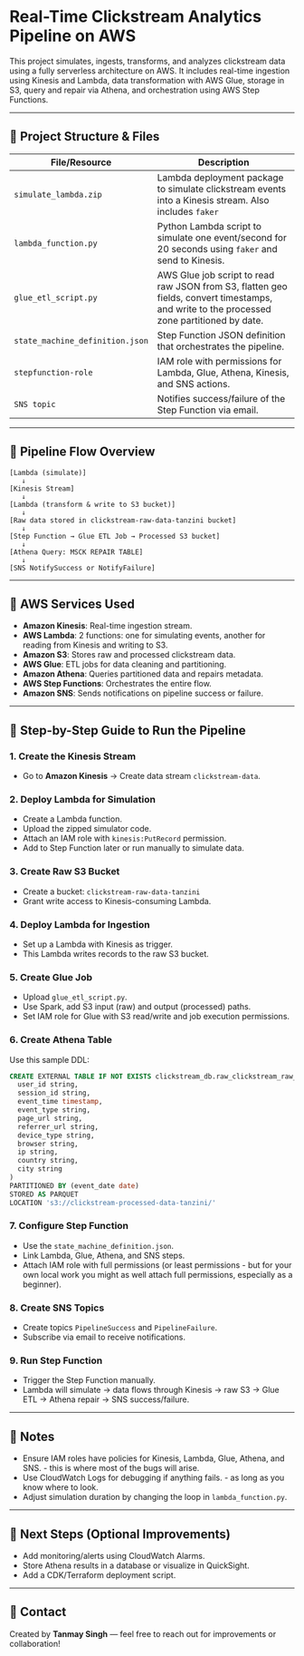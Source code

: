 # Real-Time Clickstream Analytics Pipeline on AWS

This project simulates, ingests, transforms, and analyzes clickstream data using a fully serverless architecture on AWS. It includes real-time ingestion using Kinesis and Lambda, data transformation with AWS Glue, storage in S3, query and repair via Athena, and orchestration using AWS Step Functions.

---

## 📁 Project Structure & Files

| File/Resource | Description |
|---------------|-------------|
| `simulate_lambda.zip` | Lambda deployment package to simulate clickstream events into a Kinesis stream. Also includes `faker`|
| `lambda_function.py` | Python Lambda script to simulate one event/second for 20 seconds using `faker` and send to Kinesis. |
| `glue_etl_script.py` | AWS Glue job script to read raw JSON from S3, flatten geo fields, convert timestamps, and write to the processed zone partitioned by date. |
| `state_machine_definition.json` | Step Function JSON definition that orchestrates the pipeline. |
| `stepfunction-role` | IAM role with permissions for Lambda, Glue, Athena, Kinesis, and SNS actions. |
| `SNS topic` | Notifies success/failure of the Step Function via email. |

---

## 🧪 Pipeline Flow Overview

```
[Lambda (simulate)]
   ↓
[Kinesis Stream]
   ↓
[Lambda (transform & write to S3 bucket)]
   ↓
[Raw data stored in clickstream-raw-data-tanzini bucket]
   ↓
[Step Function → Glue ETL Job → Processed S3 bucket]
   ↓
[Athena Query: MSCK REPAIR TABLE]
   ↓
[SNS NotifySuccess or NotifyFailure]
```

---

## 🧰 AWS Services Used

- **Amazon Kinesis**: Real-time ingestion stream.
- **AWS Lambda**: 2 functions: one for simulating events, another for reading from Kinesis and writing to S3.
- **Amazon S3**: Stores raw and processed clickstream data.
- **AWS Glue**: ETL jobs for data cleaning and partitioning.
- **Amazon Athena**: Queries partitioned data and repairs metadata.
- **AWS Step Functions**: Orchestrates the entire flow.
- **Amazon SNS**: Sends notifications on pipeline success or failure.

---

## 🚀 Step-by-Step Guide to Run the Pipeline

### 1. **Create the Kinesis Stream**
- Go to **Amazon Kinesis** → Create data stream `clickstream-data`.

### 2. **Deploy Lambda for Simulation**
- Create a Lambda function.
- Upload the zipped simulator code.
- Attach an IAM role with `kinesis:PutRecord` permission.
- Add to Step Function later or run manually to simulate data.

### 3. **Create Raw S3 Bucket**
- Create a bucket: `clickstream-raw-data-tanzini`
- Grant write access to Kinesis-consuming Lambda.

### 4. **Deploy Lambda for Ingestion**
- Set up a Lambda with Kinesis as trigger.
- This Lambda writes records to the raw S3 bucket.

### 5. **Create Glue Job**
- Upload `glue_etl_script.py`.
- Use Spark, add S3 input (raw) and output (processed) paths.
- Set IAM role for Glue with S3 read/write and job execution permissions.

### 6. **Create Athena Table**
Use this sample DDL:
```sql
CREATE EXTERNAL TABLE IF NOT EXISTS clickstream_db.raw_clickstream_raw_data_tanzini (
  user_id string,
  session_id string,
  event_time timestamp,
  event_type string,
  page_url string,
  referrer_url string,
  device_type string,
  browser string,
  ip string,
  country string,
  city string
)
PARTITIONED BY (event_date date)
STORED AS PARQUET
LOCATION 's3://clickstream-processed-data-tanzini/'
```

### 7. **Configure Step Function**
- Use the `state_machine_definition.json`.
- Link Lambda, Glue, Athena, and SNS steps.
- Attach IAM role with full permissions (or least permissions - but for your own local work you might as well attach full permissions, especially as a beginner).

### 8. **Create SNS Topics**
- Create topics `PipelineSuccess` and `PipelineFailure`.
- Subscribe via email to receive notifications.

### 9. **Run Step Function**
- Trigger the Step Function manually.
- Lambda will simulate → data flows through Kinesis → raw S3 → Glue ETL → Athena repair → SNS success/failure.

---

## 📝 Notes

- Ensure IAM roles have policies for Kinesis, Lambda, Glue, Athena, and SNS. - this is where most of the bugs will arise.
- Use CloudWatch Logs for debugging if anything fails. - as long as you know where to look. 
- Adjust simulation duration by changing the loop in `lambda_function.py`.

---

## 📌 Next Steps (Optional Improvements)
- Add monitoring/alerts using CloudWatch Alarms.
- Store Athena results in a database or visualize in QuickSight.
- Add a CDK/Terraform deployment script.

---

## 📧 Contact
Created by **Tanmay Singh** — feel free to reach out for improvements or collaboration!
